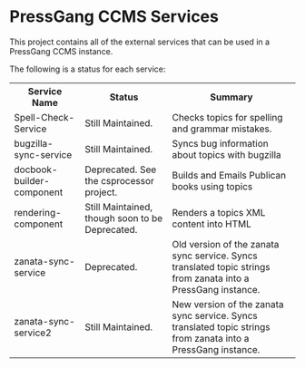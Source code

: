 PressGang CCMS Services
=======================

This project contains all of the external services that can be used in a PressGang CCMS instance.

The following is a status for each service:
<table>
    <tr><th>Service Name</th><th>Status</th><th>Summary</th></tr>
    <tr><td>Spell-Check-Service</td><td>Still Maintained.</td><td>Checks topics for spelling and grammar mistakes.</td></tr>
    <tr><td>bugzilla-sync-service</td><td>Still Maintained.</td><td>Syncs bug information about topics with bugzilla</td></tr>
    <tr><td>docbook-builder-component</td><td> Deprecated. See the csprocessor project.</td><td>Builds and Emails Publican books using topics</td></tr>
    <tr><td>rendering-component</td><td>Still Maintained, though soon to be Deprecated.</td><td>Renders a topics XML content into HTML</td></tr>
    <tr><td>zanata-sync-service</td><td>Deprecated.</td><td>Old version of the zanata sync service. Syncs translated topic strings from zanata into a PressGang instance.</td></tr>
    <tr><td>zanata-sync-service2</td><td>Still Maintained.</td><td>New version of the zanata sync service. Syncs translated topic strings from zanata into a PressGang instance.</td></tr>
</table>